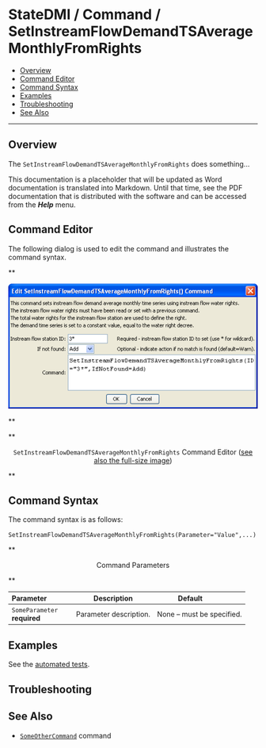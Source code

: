 # StateDMI / Command / SetInstreamFlowDemandTSAverageMonthlyFromRights #

* [Overview](#overview)
* [Command Editor](#command-editor)
* [Command Syntax](#command-syntax)
* [Examples](#examples)
* [Troubleshooting](#troubleshooting)
* [See Also](#see-also)

-------------------------

## Overview ##

The `SetInstreamFlowDemandTSAverageMonthlyFromRights` does something...

This documentation is a placeholder that will be updated as Word documentation is translated into Markdown.
Until that time, see the PDF documentation that is distributed with the software and can be accessed
from the ***Help*** menu.

## Command Editor ##

The following dialog is used to edit the command and illustrates the command syntax.

**<p style="text-align: center;">
![SetInstreamFlowDemandTSAverageMonthlyFromRights](SetInstreamFlowDemandTSAverageMonthlyFromRights.png)
</p>**

**<p style="text-align: center;">
`SetInstreamFlowDemandTSAverageMonthlyFromRights` Command Editor (<a href="../SetInstreamFlowDemandTSAverageMonthlyFromRights.png">see also the full-size image</a>)
</p>**

## Command Syntax ##

The command syntax is as follows:

```text
SetInstreamFlowDemandTSAverageMonthlyFromRights(Parameter="Value",...)
```
**<p style="text-align: center;">
Command Parameters
</p>**

| **Parameter**&nbsp;&nbsp;&nbsp;&nbsp;&nbsp;&nbsp;&nbsp;&nbsp;&nbsp;&nbsp;&nbsp;&nbsp; | **Description** | **Default**&nbsp;&nbsp;&nbsp;&nbsp;&nbsp;&nbsp;&nbsp;&nbsp;&nbsp;&nbsp; |
| --------------|-----------------|----------------- |
|`SomeParameter`<br>**required**|Parameter description.|None – must be specified.|

## Examples ##

See the [automated tests](https://github.com/OpenCDSS/cdss-app-statedmi-test/tree/master/test/regression/commands/SetInstreamFlowDemandTSAverageMonthlyFromRights).

## Troubleshooting ##

## See Also ##

* [`SomeOtherCommand`](../SomeOtherCommand/SomeOtherCommand) command
